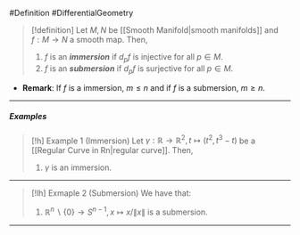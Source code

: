 #Definition #DifferentialGeometry 

> [!definition]
> Let $M,N$ be [[Smooth Manifold|smooth manifolds]] and $f:M\to N$ a smooth map. Then, 
> 1. $f$ is an ***immersion*** if $d_{p}f$ is injective for all $p\in M$.
> 2. $f$ is an ***submersion*** if $d_{p}f$ is surjective for all $p\in M$.
- **Remark**: If $f$ is a immersion, $m\leq n$ and if $f$ is a submersion, $m\geq n$.
---
##### Examples
> [!h] Example 1 (Immersion)
> Let $\gamma:\mathbb{R}\to \mathbb{R}^{2},t\mapsto(t^2,t^3-t)$ be a [[Regular Curve in Rn|regular curve]]. Then, 
> 1. $\gamma$ is an immersion.
---
> [!lh] Exmaple 2 (Submersion)
> We have that:
> 1. $\mathbb{R}^n\backslash\{ 0 \}\to S^{n-1},x\mapsto x /\|x\|$ is a submersion.
---
